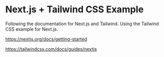 # Next.js + Tailwind CSS Example
Following the documentation for Next.js and Tailwind. Using the Tailwind CSS example for Next.js.

https://nextjs.org/docs/getting-started

https://tailwindcss.com/docs/guides/nextjs
